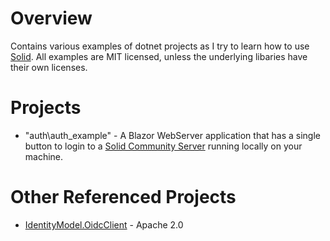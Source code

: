 # Overview
Contains various examples of dotnet projects as I try to learn how to use [Solid](https://solidproject.org/). All examples are MIT licensed, unless the underlying libaries have their own licenses.

# Projects
* "auth\auth_example" - A Blazor WebServer application that has a single button to login to a [Solid Community Server](https://github.com/solid/community-server) running locally on your machine.

# Other Referenced Projects
* [IdentityModel.OidcClient](https://github.com/IdentityModel) - Apache 2.0
